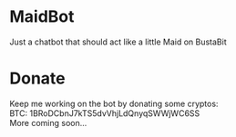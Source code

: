 # MaidBot
Just a chatbot that should act like a little Maid on BustaBit

# Donate
Keep me working on the bot by donating some cryptos:  
BTC: 1BRoDCbnJ7kTS5dvVhjLdQnyqSWWjWC6SS  
More coming soon...
